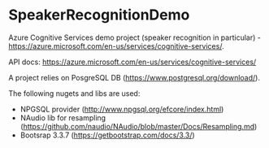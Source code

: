 # SpeakerRecognitionDemo

Azure Cognitive Services demo project (speaker recognition in particular) - https://azure.microsoft.com/en-us/services/cognitive-services/.

API docs: https://azure.microsoft.com/en-us/services/cognitive-services/

A project relies on PosgreSQL DB (https://www.postgresql.org/download/).

The following nugets and libs are used:
- NPGSQL provider (http://www.npgsql.org/efcore/index.html)
- NAudio lib for resampling (https://github.com/naudio/NAudio/blob/master/Docs/Resampling.md)
- Bootsrap 3.3.7 (https://getbootstrap.com/docs/3.3/)
